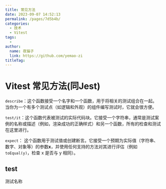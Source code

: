 ```yaml
---
title: 常见方法
date: 2023-09-07 14:52:13
permalink: /pages/7d5b4b/
categories:
  - 技术
  - Vitest
tags:
  - 
author: 
  name: 夜猫子
  link: https://github.com/yemao-zi
titleTag: 
---
```

# Vitest 常见方法(同Jest)

`describe`：这个函数接受一个名字和一个函数，用于将相关的测试组合在一起。当你为一个有多个测试点（如逻辑和外观）的组件编写测试时，它就会很方便。

`test/it`：这个函数代表被测试的实际代码块。它接受一个字符串，通常是测试案例的名称或描述（例如，渲染成功的正确样式）和另一个函数，所有的检查和测试在这里进行。

`expect`： 这个函数用于测试值或创建断言。它接受一个预期为实际值（字符串、数字、对象等）的参数**x**，并使用任何支持的方法对其进行评估（例如`toEqual(y)`，检查 x 是否与 y 相同）。

## test

测试名称

```

```

